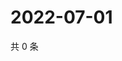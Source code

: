 # 2022-07-01

共 0 条

<!-- BEGIN WEIBO -->
<!-- 最后更新时间 Fri Jul 01 2022 05:00:50 GMT+0800 (China Standard Time) -->

<!-- END WEIBO -->
